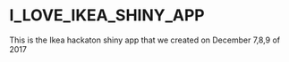# I_LOVE_IKEA_SHINY_APP

This is the Ikea hackaton shiny app that we created on December 7,8,9 of 2017

